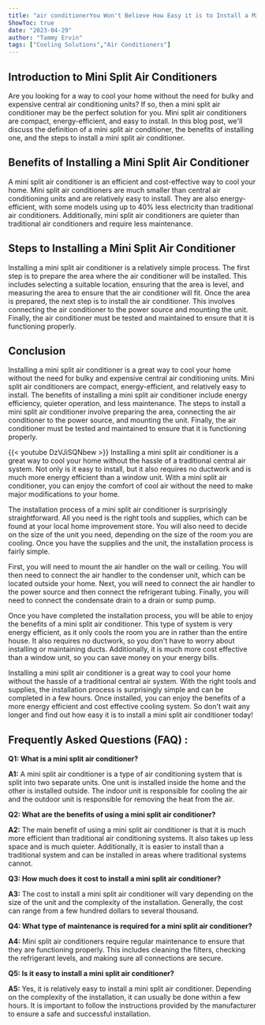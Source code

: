 ```yaml
---
title: "air conditionerYou Won't Believe How Easy it is to Install a Mini Split Air Conditioner - Find Out Now!"
ShowToc: true 
date: "2023-04-29"
author: "Tammy Ervin" 
tags: ["Cooling Solutions","Air Conditioners"]
---
```

## Introduction to Mini Split Air Conditioners

Are you looking for a way to cool your home without the need for bulky and expensive central air conditioning units? If so, then a mini split air conditioner may be the perfect solution for you. Mini split air conditioners are compact, energy-efficient, and easy to install. In this blog post, we'll discuss the definition of a mini split air conditioner, the benefits of installing one, and the steps to install a mini split air conditioner. 

## Benefits of Installing a Mini Split Air Conditioner

A mini split air conditioner is an efficient and cost-effective way to cool your home. Mini split air conditioners are much smaller than central air conditioning units and are relatively easy to install. They are also energy-efficient, with some models using up to 40% less electricity than traditional air conditioners. Additionally, mini split air conditioners are quieter than traditional air conditioners and require less maintenance. 

## Steps to Installing a Mini Split Air Conditioner

Installing a mini split air conditioner is a relatively simple process. The first step is to prepare the area where the air conditioner will be installed. This includes selecting a suitable location, ensuring that the area is level, and measuring the area to ensure that the air conditioner will fit. Once the area is prepared, the next step is to install the air conditioner. This involves connecting the air conditioner to the power source and mounting the unit. Finally, the air conditioner must be tested and maintained to ensure that it is functioning properly. 

## Conclusion

Installing a mini split air conditioner is a great way to cool your home without the need for bulky and expensive central air conditioning units. Mini split air conditioners are compact, energy-efficient, and relatively easy to install. The benefits of installing a mini split air conditioner include energy efficiency, quieter operation, and less maintenance. The steps to install a mini split air conditioner involve preparing the area, connecting the air conditioner to the power source, and mounting the unit. Finally, the air conditioner must be tested and maintained to ensure that it is functioning properly.

{{< youtube DzVJiSQNbew >}} 
Installing a mini split air conditioner is a great way to cool your home without the hassle of a traditional central air system. Not only is it easy to install, but it also requires no ductwork and is much more energy efficient than a window unit. With a mini split air conditioner, you can enjoy the comfort of cool air without the need to make major modifications to your home.

The installation process of a mini split air conditioner is surprisingly straightforward. All you need is the right tools and supplies, which can be found at your local home improvement store. You will also need to decide on the size of the unit you need, depending on the size of the room you are cooling. Once you have the supplies and the unit, the installation process is fairly simple.

First, you will need to mount the air handler on the wall or ceiling. You will then need to connect the air handler to the condenser unit, which can be located outside your home. Next, you will need to connect the air handler to the power source and then connect the refrigerant tubing. Finally, you will need to connect the condensate drain to a drain or sump pump.

Once you have completed the installation process, you will be able to enjoy the benefits of a mini split air conditioner. This type of system is very energy efficient, as it only cools the room you are in rather than the entire house. It also requires no ductwork, so you don't have to worry about installing or maintaining ducts. Additionally, it is much more cost effective than a window unit, so you can save money on your energy bills.

Installing a mini split air conditioner is a great way to cool your home without the hassle of a traditional central air system. With the right tools and supplies, the installation process is surprisingly simple and can be completed in a few hours. Once installed, you can enjoy the benefits of a more energy efficient and cost effective cooling system. So don't wait any longer and find out how easy it is to install a mini split air conditioner today!

## Frequently Asked Questions (FAQ) :
**Q1: What is a mini split air conditioner?**

**A1:** A mini split air conditioner is a type of air conditioning system that is split into two separate units. One unit is installed inside the home and the other is installed outside. The indoor unit is responsible for cooling the air and the outdoor unit is responsible for removing the heat from the air.

**Q2: What are the benefits of using a mini split air conditioner?**

**A2:** The main benefit of using a mini split air conditioner is that it is much more efficient than traditional air conditioning systems. It also takes up less space and is much quieter. Additionally, it is easier to install than a traditional system and can be installed in areas where traditional systems cannot.

**Q3: How much does it cost to install a mini split air conditioner?**

**A3:** The cost to install a mini split air conditioner will vary depending on the size of the unit and the complexity of the installation. Generally, the cost can range from a few hundred dollars to several thousand.

**Q4: What type of maintenance is required for a mini split air conditioner?**

**A4:** Mini split air conditioners require regular maintenance to ensure that they are functioning properly. This includes cleaning the filters, checking the refrigerant levels, and making sure all connections are secure.

**Q5: Is it easy to install a mini split air conditioner?**

**A5:** Yes, it is relatively easy to install a mini split air conditioner. Depending on the complexity of the installation, it can usually be done within a few hours. It is important to follow the instructions provided by the manufacturer to ensure a safe and successful installation.





